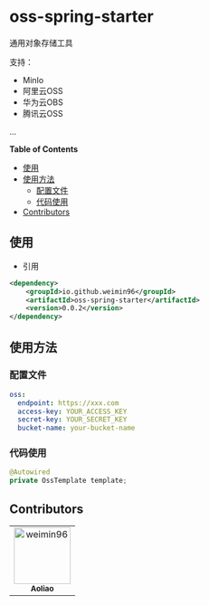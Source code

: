 # oss-spring-starter

通用对象存储工具

支持：
- MinIo
- 阿里云OSS
- 华为云OBS
- 腾讯云OSS

...

<!-- START doctoc generated TOC please keep comment here to allow auto update -->
<!-- DON'T EDIT THIS SECTION, INSTEAD RE-RUN doctoc TO UPDATE -->
**Table of Contents**

- [使用](#%E4%BD%BF%E7%94%A8)
- [使用方法](#%E4%BD%BF%E7%94%A8%E6%96%B9%E6%B3%95)
  - [配置文件](#%E9%85%8D%E7%BD%AE%E6%96%87%E4%BB%B6)
  - [代码使用](#%E4%BB%A3%E7%A0%81%E4%BD%BF%E7%94%A8)
- [Contributors](#contributors)

<!-- END doctoc generated TOC please keep comment here to allow auto update -->

## 使用

- 引用
```xml
<dependency>
    <groupId>io.github.weimin96</groupId>
    <artifactId>oss-spring-starter</artifactId>
    <version>0.0.2</version>
</dependency>
```

## 使用方法

### 配置文件

```yaml
oss:
  endpoint: https://xxx.com
  access-key: YOUR_ACCESS_KEY
  secret-key: YOUR_SECRET_KEY
  bucket-name: your-bucket-name
```

### 代码使用

```java
@Autowired
private OssTemplate template;
```

## Contributors

<!-- readme: collaborators,contributors -start -->
<table>
<tr>
    <td align="center">
        <a href="https://github.com/weimin96">
            <img src="https://avatars.githubusercontent.com/u/20983152?v=4" width="100;" alt="weimin96"/>
            <br />
            <sub><b>Aoliao</b></sub>
        </a>
    </td></tr>
</table>
<!-- readme: collaborators,contributors -end -->
